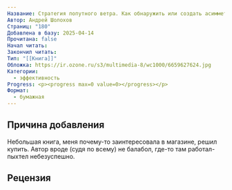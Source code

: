 ```yaml
---
Название: Стратегия попутного ветра. Как обнаружить или создать асимметрии, способные придать бизнесу ускорение
Автор: Андрей Шолохов
Страниц: "180"
Добавлена в базу: 2025-04-14
Прочитана: false
Начал читать: 
Закончил читать: 
Тип: "[[Книга]]"
Обложка: https://ir.ozone.ru/s3/multimedia-8/wc1000/6659627624.jpg
Категории:
  - эффективность
Progress: <p><progress max=0 value=0></progress></p>
Формат:
  - бумажная
---
```

## Причина добавления

Небольшая книга, меня почему-то заинтересовала в магазине, решил купить. Автор вроде (судя по всему) не балабол, где-то там работал-пыхтел небезуспешно.

## Рецензия
